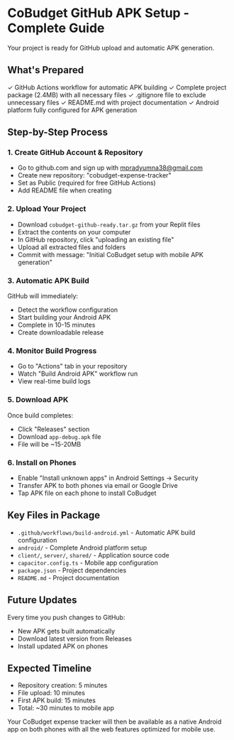 # CoBudget GitHub APK Setup - Complete Guide

Your project is ready for GitHub upload and automatic APK generation.

## What's Prepared

✓ GitHub Actions workflow for automatic APK building
✓ Complete project package (2.4MB) with all necessary files
✓ .gitignore file to exclude unnecessary files
✓ README.md with project documentation
✓ Android platform fully configured for APK generation

## Step-by-Step Process

### 1. Create GitHub Account & Repository
- Go to github.com and sign up with mpradyumna38@gmail.com
- Create new repository: "cobudget-expense-tracker"
- Set as Public (required for free GitHub Actions)
- Add README file when creating

### 2. Upload Your Project
- Download `cobudget-github-ready.tar.gz` from your Replit files
- Extract the contents on your computer
- In GitHub repository, click "uploading an existing file"
- Upload all extracted files and folders
- Commit with message: "Initial CoBudget setup with mobile APK generation"

### 3. Automatic APK Build
GitHub will immediately:
- Detect the workflow configuration
- Start building your Android APK
- Complete in 10-15 minutes
- Create downloadable release

### 4. Monitor Build Progress
- Go to "Actions" tab in your repository
- Watch "Build Android APK" workflow run
- View real-time build logs

### 5. Download APK
Once build completes:
- Click "Releases" section
- Download `app-debug.apk` file
- File will be ~15-20MB

### 6. Install on Phones
- Enable "Install unknown apps" in Android Settings → Security
- Transfer APK to both phones via email or Google Drive
- Tap APK file on each phone to install CoBudget

## Key Files in Package

- `.github/workflows/build-android.yml` - Automatic APK build configuration
- `android/` - Complete Android platform setup
- `client/`, `server/`, `shared/` - Application source code
- `capacitor.config.ts` - Mobile app configuration
- `package.json` - Project dependencies
- `README.md` - Project documentation

## Future Updates

Every time you push changes to GitHub:
- New APK gets built automatically
- Download latest version from Releases
- Install updated APK on phones

## Expected Timeline

- Repository creation: 5 minutes
- File upload: 10 minutes
- First APK build: 15 minutes
- Total: ~30 minutes to mobile app

Your CoBudget expense tracker will then be available as a native Android app on both phones with all the web features optimized for mobile use.